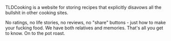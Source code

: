 TLDCooking is a website for storing recipes that explicitly disavows all the bullshit in other
cooking sites.

No ratings, no life stories, no reviews, no "share" buttons - just how to make your fucking food.
We have both relatives and memories. That's all you get to know. On to the pot roast.
